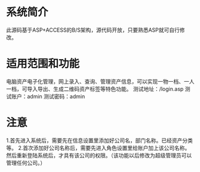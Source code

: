 # 系统简介
此源码基于ASP+ACCESS的B/S架构，源代码开放，只要熟悉ASP就可自行修改。

# 适用范围和功能
电脑资产电子化管理，网上录入、查询、管理资产信息，可以实现一物一档、一人一档，可导入导出、生成二维码资产标签等特色功能。
测试地址：/login.asp 
测试账户：admin
测试密码：admin

# 注意
1.首先进入系统后，需要先在信息设置里添加好公司名，部门名称。已经资产分类等。
2.首次添加好公司名称后，需要先进入角色设置里给账户加上该公司名称。然后重新登陆系统后，才具有该公司的权限。（该功能以后修改为超级管理员可以管理任何公司。）
